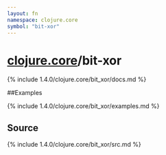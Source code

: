 ```yaml
---
layout: fn
namespace: clojure.core
symbol: "bit-xor"
---
```


# [clojure.core](../)/bit-xor

{% include 1.4.0/clojure.core/bit_xor/docs.md %}

##Examples

{% include 1.4.0/clojure.core/bit_xor/examples.md %}
## Source
{% include 1.4.0/clojure.core/bit_xor/src.md %}


